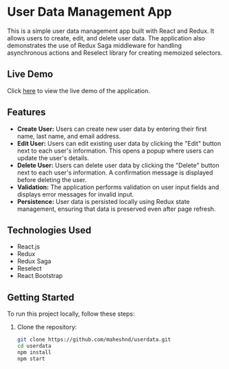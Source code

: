 # User Data Management App

This is a simple user data management app built with React and Redux. It allows users to create, edit, and delete user data. The application also demonstrates the use of Redux Saga middleware for handling asynchronous actions and Reselect library for creating memoized selectors.

## Live Demo

Click <a href="https://maheshnd.github.io/userdata/" target="_blank">here</a> to view the live demo of the application.


## Features

- **Create User:** Users can create new user data by entering their first name, last name, and email address.
- **Edit User:** Users can edit existing user data by clicking the "Edit" button next to each user's information. This opens a popup where users can update the user's details.
- **Delete User:** Users can delete user data by clicking the "Delete" button next to each user's information. A confirmation message is displayed before deleting the user.
- **Validation:** The application performs validation on user input fields and displays error messages for invalid input.
- **Persistence:** User data is persisted locally using Redux state management, ensuring that data is preserved even after page refresh.

## Technologies Used

- React.js
- Redux
- Redux Saga
- Reselect
- React Bootstrap

## Getting Started

To run this project locally, follow these steps:

1. Clone the repository:

   ```bash
   git clone https://github.com/maheshnd/userdata.git
   cd userdata
   npm install
   npm start


